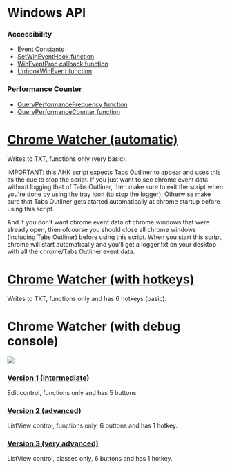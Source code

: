 # Windows API

### Accessibility <!-- a.k.a. Acc (Microsoft Active Accessibility) -->
* [Event Constants](https://learn.microsoft.com/en-us/windows/win32/winauto/event-constants)  
* [SetWinEventHook function](https://learn.microsoft.com/en-us/windows/win32/api/winuser/nf-winuser-setwineventhook)  
* [WinEventProc callback function](https://learn.microsoft.com/en-us/windows/win32/api/winuser/nc-winuser-wineventproc)  
* [UnhookWinEvent function](https://learn.microsoft.com/en-us/windows/win32/api/winuser/nf-winuser-unhookwinevent)

### Performance Counter <!-- a.k.a. QPC (Query Performance Counter) -->
* [QueryPerformanceFrequency function](https://learn.microsoft.com/en-us/windows/win32/api/profileapi/nf-profileapi-queryperformancefrequency)
* [QueryPerformanceCounter function](https://learn.microsoft.com/en-us/windows/win32/api/profileapi/nf-profileapi-queryperformancecounter)

# [Chrome Watcher (automatic)](https://github.com/Lorenzo501/MinimizedTabsOutliner.ahk/blob/main/Educational/Chrome%20Watcher%20(automatic).ahk)
Writes to TXT, functions only (very basic).

IMPORTANT: this AHK script expects Tabs Outliner to appear and uses this as the cue to stop the script. If you just want to see chrome event data without logging that of Tabs Outliner, then make sure to exit the script when you're done by using the tray icon (to stop the logger). Otherwise make sure that Tabs Outliner gets started automatically at chrome startup before using this script.

And if you don't want chrome event data of chrome windows that were already open, then ofcourse you should close all chrome windows (including Tabs Outliner) before using this script. When you start this script, chrome will start automatically and you'll get a logger.txt on your desktop with all the chrome/Tabs Outliner event data.

# [Chrome Watcher (with hotkeys)](https://github.com/Lorenzo501/MinimizedTabsOutliner.ahk/blob/main/Educational/Chrome%20Watcher%20(with%20hotkeys).ahk)
Writes to TXT, functions only and has 6 hotkeys (basic).

# Chrome Watcher (with debug console)
[![](https://github.com/Lorenzo501/MinimizedTabsOutliner.ahk/blob/main/Educational/Chrome%20Watcher%20(with%20debug%20console)%20v3.png)](#)

### [Version 1 (intermediate)](https://github.com/Lorenzo501/MinimizedTabsOutliner.ahk/blob/main/Educational/Chrome%20Watcher%20(with%20debug%20console)%20v1.ahk)
Edit control, functions only and has 5 buttons.

### [Version 2 (advanced)](https://github.com/Lorenzo501/MinimizedTabsOutliner.ahk/blob/main/Educational/Chrome%20Watcher%20(with%20debug%20console)%20v2.ahk)
ListView control, functions only, 6 buttons and has 1 hotkey.

### [Version 3 (very advanced)](https://github.com/Lorenzo501/MinimizedTabsOutliner.ahk/blob/main/Educational/Chrome%20Watcher%20(with%20debug%20console)%20v3.ahk)
ListView control, classes only, 6 buttons and has 1 hotkey.
